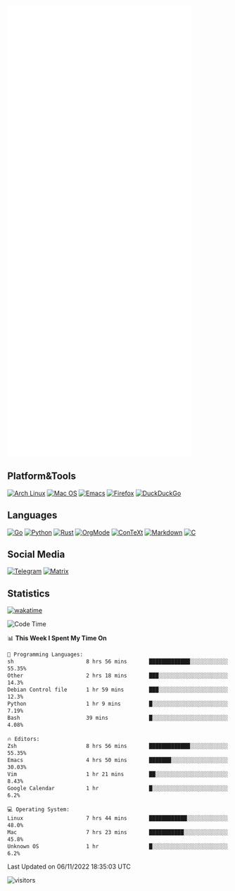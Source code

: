 ![Metrics](https://github.com/SteamedFish/SteamedFish/blob/master/github-metrics.svg)

## Platform&Tools

[![Arch Linux](https://img.shields.io/badge/ArchLinux-1793D1?logo=arch-linux&logoColor=fff&style=flat-square)](https://archlinux.org/)
[![Mac OS](https://img.shields.io/badge/MacOS-000000?style=flat-square&logo=macos&logoColor=F0F0F0)](https://www.apple.com/macos/)
[![Emacs](https://img.shields.io/badge/Emacs-%237F5AB6.svg?&style=flat-square&logo=gnu-emacs&logoColor=white)](https://www.gnu.org/software/emacs/)
[![Firefox](https://img.shields.io/badge/Firefox-FF7139?style=flat-square&logo=Firefox-Browser&logoColor=white)](https://firefox.com/)
[![DuckDuckGo](https://img.shields.io/badge/DuckDuckGo-DE5833?style=flat-square&logo=DuckDuckGo&logoColor=white)](https://duckduckgo.com/)

## Languages

[![Go](https://img.shields.io/badge/Golang-%2300ADD8.svg?style=flat-square&logo=go&logoColor=white)](https://golang.org/)
[![Python](https://img.shields.io/badge/Python-3670A0?style=flat-square&logo=python&logoColor=ffdd54)](https://www.python.org/)
[![Rust](https://img.shields.io/badge/Rust-%23000000.svg?style=flat-square&logo=rust&logoColor=white)](https://www.rust-lang.org/)
[![OrgMode](https://img.shields.io/badge/OrgMode-%23000000.svg?style=flat-square&logo=org&logoColor=white)](https://orgmode.org/)
[![ConTeXt](https://img.shields.io/badge/ConTeXt-%23008080.svg?style=flat-square&logo=latex&logoColor=white)](https://contextgarden.net/)
[![Markdown](https://img.shields.io/badge/MarkDown-%23000000.svg?style=flat-square&logo=markdown&logoColor=white)](https://daringfireball.net/projects/markdown/)
[![C](https://img.shields.io/badge/C-%2300599C.svg?style=flat-square&logo=c&logoColor=white)](https://www.iso.org/standard/74528.html)

## Social Media
[![Telegram](https://img.shields.io/badge/SteamedFish-2CA5E0?style=social&logo=telegram&logoColor=white)](https://t.me/SteamedFish)
[![Matrix](https://img.shields.io/badge/SteamedFish-2CA5E0?style=social&logo=matrix&logoColor=black)](https://matrix.to/#/@i:steamedfish.org)

## Statistics
[![wakatime](https://wakatime.com/badge/user/168280d6-fcf2-4b4f-ad3a-dc4612f35b38.svg)](https://wakatime.com/@168280d6-fcf2-4b4f-ad3a-dc4612f35b38)

<!--START_SECTION:waka-->
![Code Time](http://img.shields.io/badge/Code%20Time-2%2C117%20hrs%2039%20mins-blue)

📊 **This Week I Spent My Time On** 

```text
💬 Programming Languages: 
sh                       8 hrs 56 mins       █████████████░░░░░░░░░░░░   55.35% 
Other                    2 hrs 18 mins       ███░░░░░░░░░░░░░░░░░░░░░░   14.3% 
Debian Control file      1 hr 59 mins        ███░░░░░░░░░░░░░░░░░░░░░░   12.3% 
Python                   1 hr 9 mins         █░░░░░░░░░░░░░░░░░░░░░░░░   7.19% 
Bash                     39 mins             █░░░░░░░░░░░░░░░░░░░░░░░░   4.08%

🔥 Editors: 
Zsh                      8 hrs 56 mins       █████████████░░░░░░░░░░░░   55.35% 
Emacs                    4 hrs 50 mins       ███████░░░░░░░░░░░░░░░░░░   30.03% 
Vim                      1 hr 21 mins        ██░░░░░░░░░░░░░░░░░░░░░░░   8.43% 
Google Calendar          1 hr                █░░░░░░░░░░░░░░░░░░░░░░░░   6.2%

💻 Operating System: 
Linux                    7 hrs 44 mins       ████████████░░░░░░░░░░░░░   48.0% 
Mac                      7 hrs 23 mins       ███████████░░░░░░░░░░░░░░   45.8% 
Unknown OS               1 hr                █░░░░░░░░░░░░░░░░░░░░░░░░   6.2%

```


 Last Updated on 06/11/2022 18:35:03 UTC
<!--END_SECTION:waka-->

![visitors](https://visitor-badge.laobi.icu/badge?page_id=SteamedFish.SteamedFish)
